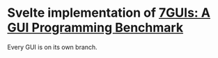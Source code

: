 # Svelte implementation of [7GUIs: A GUI Programming Benchmark](https://eugenkiss.github.io/7guis/)

Every GUI is on its own branch.
